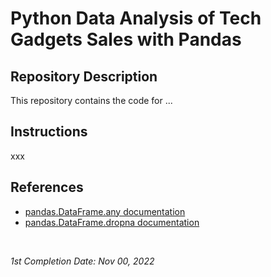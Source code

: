 <!-- README file for YouTube tutorials -->
<!-- [YouTube](https://www.youtube.com/watch?v=eMOA1pPVUc4&list=WL&index=4) -->

# Python Data Analysis of Tech Gadgets Sales with Pandas

## Repository Description

This repository contains the code for ...

## Instructions

xxx

## References

- [pandas.DataFrame.any documentation](https://pandas.pydata.org/pandas-docs/stable/reference/api/pandas.DataFrame.any.html)
- [pandas.DataFrame.dropna documentation](https://pandas.pydata.org/docs/reference/api/pandas.DataFrame.dropna.html)

<br>

*1st Completion Date: Nov 00, 2022*
